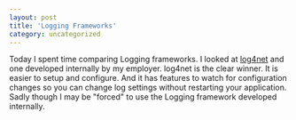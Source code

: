 ```yaml
---
layout: post
title: 'Logging Frameworks'
category: uncategorized
---
```


Today I spent time comparing Logging frameworks.  I looked at <a href="http://logging.apache.org/log4net/">log4net</a> and one developed internally by my employer.  log4net is the clear winner.  It is easier to setup and configure.  And it has features to watch for configuration changes so you can change log settings without restarting your application.  Sadly though I may be "forced" to use the Logging framework developed internally. <br /><br /><br />
